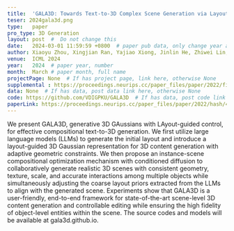 ```yaml
---
title:  'GALA3D: Towards Text-to-3D Complex Scene Generation via Layout-guided Generative Gaussian Splatting'  #  Paper title, covered by ''
teser: 2024gala3d.png
type:   paper
pro_type: 3D Generation
layout: post  #  Do not change this
date:   2024-03-01 11:59:59 +0800  # paper pub data, only change year and month according to this format
author: Xiaoyu Zhou, Xingjian Ran, Yajiao Xiong, Jinlin He, Zhiwei Lin, Yongtao Wang, Deqing Sun, Ming-Hsuan Yang # authors information
venue:  ICML 2024
year:   2024  # paper year, number
month:  March # paper month, full name
projectPage: None  # If has project page, link here, otherwise None
supplemental : https://proceedings.neurips.cc/paper_files/paper/2022/file/43d2b7fbee8431f7cef0d0afed51c691-Supplemental-Conference.pdf
data: None  # If has data, post data link here, otherwise None
code: https://github.com/VDIGPKU/GALA3D  # If has data, post code link here, otherwise None
paperLink: https://proceedings.neurips.cc/paper_files/paper/2022/hash/43d2b7fbee8431f7cef0d0afed51c691-Abstract-Conference.html # post paper pdf link here
---
```


We present GALA3D, generative 3D GAussians with LAyout-guided control, for effective compositional text-to-3D generation. We first utilize large language models (LLMs) to generate the initial layout and introduce a layout-guided 3D Gaussian representation for 3D content generation with adaptive geometric constraints. We then propose an instance-scene compositional optimization mechanism with conditioned diffusion to collaboratively generate realistic 3D scenes with consistent geometry, texture, scale, and accurate interactions among multiple objects while simultaneously adjusting the coarse layout priors extracted from the LLMs to align with the generated scene. Experiments show that GALA3D is a user-friendly, end-to-end framework for state-of-the-art scene-level 3D content generation and controllable editing while ensuring the high fidelity of object-level entities within the scene. The source codes and models will be available at gala3d.github.io.